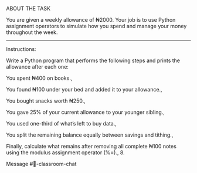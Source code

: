 ABOUT THE TASK

You are given a weekly allowance of ₦2000. Your job is to use Python assignment operators to simulate how you spend and manage your money throughout the week.


---

 Instructions:

Write a Python program that performs the following steps and prints the allowance after each one:

You spent ₦400 on books.,


You found ₦100 under your bed and added it to your allowance.,


You bought snacks worth ₦250.,


You gave 25% of your current allowance to your younger sibling.,


You used one-third of what’s left to buy data.,


You split the remaining balance equally between savings and tithing.,


Finally, calculate what remains after removing all complete ₦100 notes using the modulus assignment operator (%=).,
8.


Message #💬-classroom-chat

